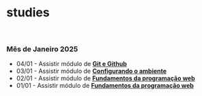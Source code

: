 # studies

<br>

### Mês de Janeiro 2025

- 04/01 - Assistir módulo de **[Git e Github]()**
- 03/01 - Assistir módulo de **[Configurando o ambiente]()**
- 02/01 - Assistir módulo de **[Fundamentos da programação web]()**
- 01/01 - Assistir módulo de **[Fundamentos da programação web]()**
